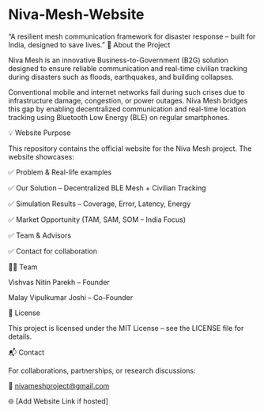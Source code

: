 # Niva-Mesh-Website
“A resilient mesh communication framework for disaster response – built for India, designed to save lives.”
🚨 About the Project

Niva Mesh is an innovative Business-to-Government (B2G) solution designed to ensure reliable communication and real-time civilian tracking during disasters such as floods, earthquakes, and building collapses.

Conventional mobile and internet networks fail during such crises due to infrastructure damage, congestion, or power outages. Niva Mesh bridges this gap by enabling decentralized communication and real-time location tracking using Bluetooth Low Energy (BLE) on regular smartphones.

💡 Website Purpose

This repository contains the official website for the Niva Mesh project.
The website showcases:

✅ Problem & Real-life examples

✅ Our Solution – Decentralized BLE Mesh + Civilian Tracking

✅ Simulation Results – Coverage, Error, Latency, Energy

✅ Market Opportunity (TAM, SAM, SOM – India Focus)

✅ Team & Advisors

✅ Contact for collaboration


👨‍💻 Team

Vishvas Nitin Parekh – Founder

Malay Vipulkumar Joshi – Co-Founder

📜 License

This project is licensed under the MIT License – see the LICENSE
 file for details.

📬 Contact

For collaborations, partnerships, or research discussions:

📧 nivameshproject@gmail.com

🌐 [Add Website Link if hosted]


